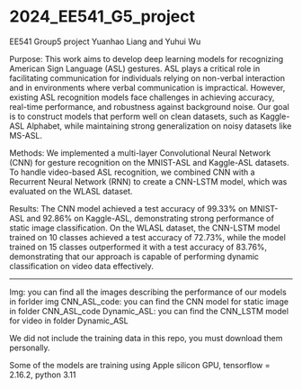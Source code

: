 # 2024_EE541_G5_project
EE541 Group5 project
Yuanhao Liang and Yuhui Wu

Purpose: This work aims to develop deep learning models for recognizing American Sign Language (ASL) gestures. ASL plays a critical role in facilitating communication for individuals relying on non-verbal interaction and in environments where verbal communication is impractical. However, existing ASL recognition models face challenges in achieving accuracy, real-time performance, and robustness against background noise. Our goal is to construct models that perform well on clean datasets, such as Kaggle-ASL Alphabet, while maintaining strong generalization on noisy datasets like MS-ASL.

Methods: We implemented a multi-layer Convolutional Neural Network (CNN) for gesture recognition on the MNIST-ASL and Kaggle-ASL datasets. To handle video-based ASL recognition, we combined CNN with a Recurrent Neural Network (RNN) to create a CNN-LSTM model, which was evaluated on the WLASL dataset.

Results: The CNN model achieved a test accuracy of 99.33\% on MNIST-ASL and 92.86\% on Kaggle-ASL, demonstrating strong performance of static image classification. On the WLASL dataset, the CNN-LSTM model trained on 10 classes achieved a test accuracy of 72.73\%, while the model trained on 15 classes outperformed it with a test accuracy of 83.76\%, demonstrating that our approach is capable of performing dynamic classification on video data effectively.

----
Img: you can find all the images describing the performance of our models in forlder img
CNN_ASL_code: you can find the CNN model for static image in folder CNN_ASL_code
Dynamic_ASL: you can find the CNN_LSTM model for video in folder Dynamic_ASL

We did not include the training data in this repo, you must download them personally.

Some of the models are training using Apple silicon GPU, tensorflow = 2.16.2, python 3.11